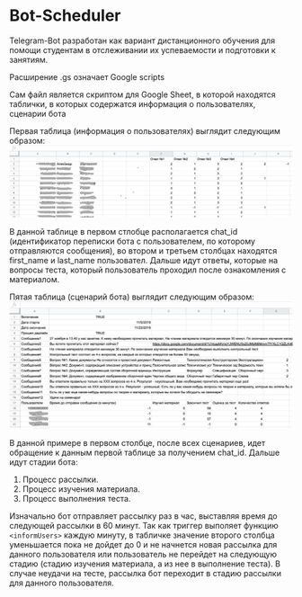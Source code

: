 # Bot-Scheduler
Telegram-Bot разработан как вариант дистанционного обучения для помощи студентам в отслеживании их успеваемости и подготовки к занятиям.

Расширение .gs означает Google scripts

Сам файл является скриптом для Google Sheet, в которой находятся таблички, в которых содержатся информация о пользователях, сценарии бота

Первая таблица (информация о пользователях) выглядит следующим образом:
![First table example](/first_table.png)

В данной таблице в первом стлобце располагается chat_id (идентификатор переписки бота с пользователем, по которому отправляются сообщения), во втором и третьем столбцах находятся first_name и last_name пользовател. Дальше идут ответы, которые на вопросы теста, который пользователь проходил после ознакомления с материалом.

Пятая таблица (сценарий бота) выглядит следующим образом:
![Fifth table example](/fifth_table.png)

В данной примере в первом столбце, после всех сценариев, идет обращение к данным первой таблице за получением chat_id.
Дальше идут стадии бота:
  1) Процесс рассылки.
  2) Процесс изучения материала.
  3) Процесс выполнения теста.

Изначально бот отправляет рассылку раз в час, выставляя время до следующей рассылки в 60 минут. Так как триггер выполяет функцию `<informUsers>` каждую минуту, в табличке значение второго столбца уменьшается пока не дойдет до 0 и не начнется новая рассылка для данного пользователя или пользователь не перейдет на следующую стадию (стадию изучения материала, а из нее в выполнение теста). В случае неудачи на тесте, рассылка бот переходит в стадию рассылки для данного пользователя.
